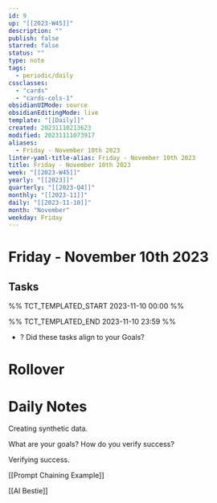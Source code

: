 ```yaml
---
id: 9
up: "[[2023-W45]]"
description: ""
publish: false
starred: false
status: ""
type: note
tags:
  - periodic/daily
cssclasses:
  - "cards"
  - "cards-cols-1"
obsidianUIMode: source
obsidianEditingMode: live
template: "[[Daily]]"
created: 20231110213623
modified: 20231111073917
aliases:
  - Friday - November 10th 2023
linter-yaml-title-alias: Friday - November 10th 2023
title: Friday - November 10th 2023
week: "[[2023-W45]]"
yearly: "[[2023]]"
quarterly: "[[2023-Q4]]"
monthly: "[[2023-11]]"
daily: "[[2023-11-10]]"
month: "November"
weekday: Friday
---
```


# Friday - November 10th 2023

## Tasks

%% TCT_TEMPLATED_START 2023-11-10 00:00 %%

%% TCT_TEMPLATED_END 2023-11-10 23:59 %%
- ? Did these tasks align to your Goals?

# Rollover

# Daily Notes


Creating synthetic data.




What are your goals? How do you verify success?

Verifying success.


[[Prompt Chaining Example]]



[[AI Bestie]]
